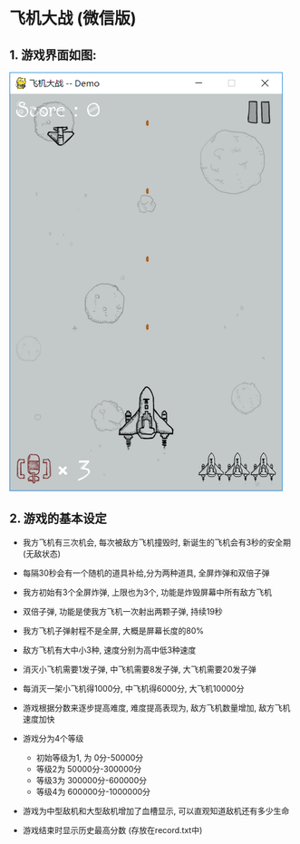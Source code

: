 # 飞机大战 (微信版)
 
## 1. 游戏界面如图:
   
![](1.png)

## 2. 游戏的基本设定

- 我方飞机有三次机会, 每次被敌方飞机撞毁时, 新诞生的飞机会有3秒的安全期(无敌状态)

- 每隔30秒会有一个随机的道具补给,分为两种道具, 全屏炸弹和双倍子弹

- 我方初始有3个全屏炸弹, 上限也为3个, 功能是炸毁屏幕中所有敌方飞机

- 双倍子弹, 功能是使我方飞机一次射出两颗子弹, 持续19秒

- 我方飞机子弹射程不是全屏, 大概是屏幕长度的80%

- 敌方飞机有大中小3种, 速度分别为高中低3种速度

- 消灭小飞机需要1发子弹, 中飞机需要8发子弹, 大飞机需要20发子弹

- 每消灭一架小飞机得1000分, 中飞机得6000分, 大飞机10000分

- 游戏根据分数来逐步提高难度, 难度提高表现为, 敌方飞机数量增加, 敌方飞机速度加快

- 游戏分为4个等级
    - 初始等级为1, 为 0分-50000分
    - 等级2为 50000分-300000分
    - 等级3为 300000分-600000分
    - 等级4为 600000分-1000000分

- 游戏为中型敌机和大型敌机增加了血槽显示, 可以直观知道敌机还有多少生命

- 游戏结束时显示历史最高分数 (存放在record.txt中)
